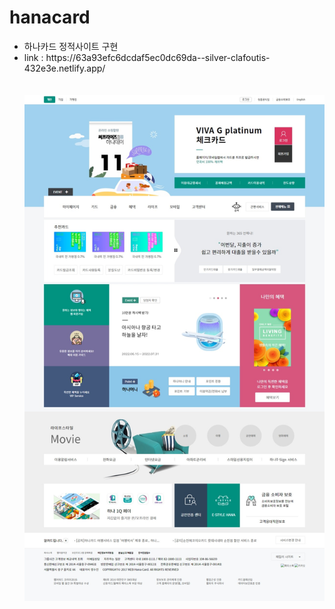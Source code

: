 # hanacard
<ul>
 <li>하나카드 정적사이트 구현</li>
 <li>link : https://63a93efc6dcdaf5ec0dc69da--silver-clafoutis-432e3e.netlify.app/</li>
 <br><br><img src="https://github.com/JYuRan/hanacard/blob/main/img/%ED%95%98%EB%82%98%EC%B9%B4%EB%93%9C.jpeg?raw=true"></img>
</ul>

